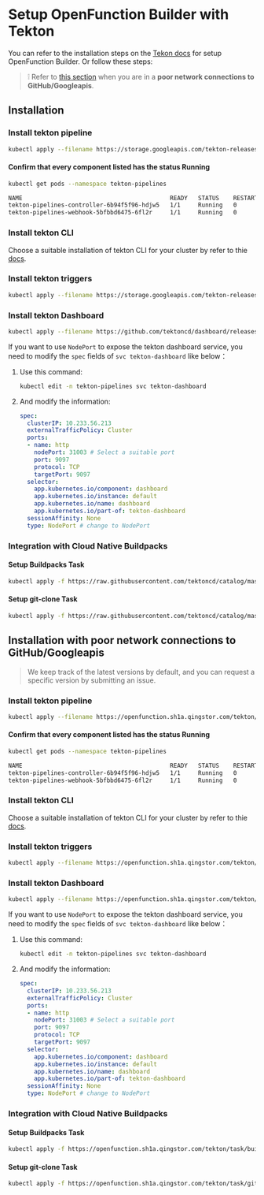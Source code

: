 # Setup OpenFunction Builder with Tekton

You can refer to the installation steps on the [Tekon docs](https://tekton.dev/docs/getting-started/) for setup OpenFunction Builder. Or follow these steps:
> :grey_exclamation: Refer to [this section](#installation-with-poor-network-connections-to-githubgoogleapis) when you are in a **poor network connections to GitHub/Googleapis**.

## Installation

### Install tekton pipeline

```bash
kubectl apply --filename https://storage.googleapis.com/tekton-releases/pipeline/latest/release.yaml
```

#### Confirm that every component listed has the status Running

```bash
kubectl get pods --namespace tekton-pipelines

NAME                                          READY   STATUS    RESTARTS   AGE
tekton-pipelines-controller-6b94f5f96-hdjw5   1/1     Running   0          20m
tekton-pipelines-webhook-5bfbbd6475-6fl2r     1/1     Running   0          20m
```

### Install tekton CLI

Choose a suitable installation of tekton CLI for your cluster by refer to thie [docs](https://tekton.dev/docs/cli/).

### Install tekton triggers

```bash
kubectl apply --filename https://storage.googleapis.com/tekton-releases/triggers/latest/release.yaml
```

### Install tekton Dashboard

```bash
kubectl apply --filename https://github.com/tektoncd/dashboard/releases/latest/download/tekton-dashboard-release.yaml
```

If you want to use ```NodePort``` to expose the tekton dashboard service, you need to modify the ```spec``` fields of ```svc tekton-dashboard``` like below：

1. Use this command:
    ```bash
    kubectl edit -n tekton-pipelines svc tekton-dashboard
    ```
2. And modify the information:
    ```yaml
    spec:
      clusterIP: 10.233.56.213
      externalTrafficPolicy: Cluster
      ports:
      - name: http
        nodePort: 31003 # Select a suitable port
        port: 9097
        protocol: TCP
        targetPort: 9097
      selector:
        app.kubernetes.io/component: dashboard
        app.kubernetes.io/instance: default
        app.kubernetes.io/name: dashboard
        app.kubernetes.io/part-of: tekton-dashboard
      sessionAffinity: None
      type: NodePort # change to NodePort
    ```

### Integration with Cloud Native Buildpacks

#### Setup Buildpacks Task

```bash
kubectl apply -f https://raw.githubusercontent.com/tektoncd/catalog/master/task/buildpacks/0.3/buildpacks.yaml
```

#### Setup git-clone Task

```bash
kubectl apply -f https://raw.githubusercontent.com/tektoncd/catalog/master/task/git-clone/0.3/git-clone.yaml
```

## Installation with poor network connections to GitHub/Googleapis

> We keep track of the latest versions by default, and you can request a specific version by submitting an issue.

### Install tekton pipeline

```bash
kubectl apply --filename https://openfunction.sh1a.qingstor.com/tekton/pipeline/v0.23.0/release.yaml
```

#### Confirm that every component listed has the status Running

```bash
kubectl get pods --namespace tekton-pipelines

NAME                                          READY   STATUS    RESTARTS   AGE
tekton-pipelines-controller-6b94f5f96-hdjw5   1/1     Running   0          20m
tekton-pipelines-webhook-5bfbbd6475-6fl2r     1/1     Running   0          20m
```

### Install tekton CLI

Choose a suitable installation of tekton CLI for your cluster by refer to thie [docs](https://tekton.dev/docs/cli/).

### Install tekton triggers

```bash
kubectl apply --filename https://openfunction.sh1a.qingstor.com/tekton/trigger/v0.13.0/release.yaml
```

### Install tekton Dashboard

```bash
kubectl apply --filename https://openfunction.sh1a.qingstor.com/tekton/dashboard/v0.16.0/release.yaml
```

If you want to use ```NodePort``` to expose the tekton dashboard service, you need to modify the ```spec``` fields of ```svc tekton-dashboard``` like below：

1. Use this command:
    ```bash
    kubectl edit -n tekton-pipelines svc tekton-dashboard
    ```
2. And modify the information:
    ```yaml
    spec:
      clusterIP: 10.233.56.213
      externalTrafficPolicy: Cluster
      ports:
      - name: http
        nodePort: 31003 # Select a suitable port
        port: 9097
        protocol: TCP
        targetPort: 9097
      selector:
        app.kubernetes.io/component: dashboard
        app.kubernetes.io/instance: default
        app.kubernetes.io/name: dashboard
        app.kubernetes.io/part-of: tekton-dashboard
      sessionAffinity: None
      type: NodePort # change to NodePort
    ```
   
### Integration with Cloud Native Buildpacks

#### Setup Buildpacks Task

```bash
kubectl apply -f https://openfunction.sh1a.qingstor.com/tekton/task/buildpacks/0.3/buildpacks.yaml
```

#### Setup git-clone Task

```bash
kubectl apply -f https://openfunction.sh1a.qingstor.com/tekton/task/git-clone/0.3/git-clone.yaml
```